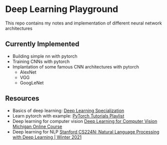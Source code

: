# Deep Learning Playground

This repo contains my notes and implementation of different neural network architectures

## Currently Implemented

- Building simple nn with pytorch
- Training CNNs with pytorch
- Implantation of some famous CNN architectures with pytorch
  - AlexNet
  - VGG
  - GoogLeNet

## Resources

- Basics of deep learning: [Deep Learning Specialization](https://www.coursera.org/specializations/deep-learning)
- Learn pytorch with example: [PyTorch Tutorials Playlist](https://www.youtube.com/playlist?list=PLhhyoLH6IjfxeoooqP9rhU3HJIAVAJ3Vz)
- Deep learning for computer vision [Deep Learning for Computer Vision Michigan Online Course](https://www.youtube.com/playlist?list=PL5-TkQAfAZFbzxjBHtzdVCWE0Zbhomg7r)
- Deep learning for NLP [Stanford CS224N: Natural Language Processing with Deep Learning | Winter 2021](https://www.youtube.com/playlist?list=PLoROMvodv4rOSH4v6133s9LFPRHjEmbmJ)

